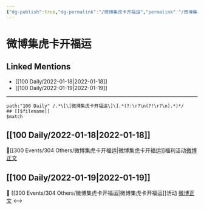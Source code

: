 ```yaml
---
{"dg-publish":true,"dg-permalink":"/微博集虎卡开福运","permalink":"/微博集虎卡开福运/","created":"2022-12-22T16:31:57.000+08:00","updated":"2023-04-10T17:05:39.000+08:00"}
---
```


# 微博集虎卡开福运

## Linked Mentions
- [[100 Daily/2022-01-18\|2022-01-18]]
- [[100 Daily/2022-01-19\|2022-01-19]]


---

```expander
path:"100 Daily" /.*\[\[微博集虎卡开福运\]\].*(?:\r?\n(?!\r?\n).*)*/
## [[$filename]]
$match
```
## [[100 Daily/2022-01-18\|2022-01-18]]
🌟[[300 Events/304 Others/微博集虎卡开福运\|微博集虎卡开福运]]福利活动[微博正文](https://weibo.com/detail/4727060721566608)
## [[100 Daily/2022-01-19\|2022-01-19]]
💫 [[300 Events/304 Others/微博集虎卡开福运\|微博集虎卡开福运]]活动 [微博正文](https://m.weibo.cn/6466290670/4727376049083864)
<-->